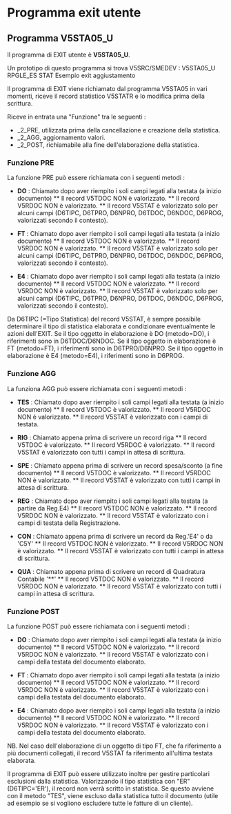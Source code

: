 # Programma exit utente

## Programma V5STA05_U
Il programma di EXIT utente è **V5STA05_U**.

Un prototipo di questo programma si trova V5SRC/SMEDEV : 
V5STA05_U      RPGLE_ES       STAT  Esempio exit aggiustamento

Il programma di EXIT viene richiamato dal programma V5STA05 in vari momenti, riceve il record statistico V5STATR e lo modifica prima della scrittura.

Riceve in entrata una "Funzione" tra le seguenti : 

- _2_PRE,  utilizzata prima della cancellazione e creazione della statistica.
- _2_AGG, aggiornamento valori.
- _2_POST, richiamabile alla fine dell'elaborazione della statistica.



### Funzione PRE

La funzione PRE può essere richiamata con i seguenti metodi : 
 * **DO** :   Chiamato dopo aver riempito i soli campi legati alla testata (a inizio documento)
 ** Il record V5TDOC NON è valorizzato.
 ** Il record V5RDOC NON è valorizzato.
 ** Il record V5STAT è valorizzato solo per alcuni campi (D6TIPC, D6TPRO, D6NPRO, D6TDOC, D6NDOC, D6PROG, valorizzati secondo il contesto).

 * **FT** :   Chiamato dopo aver riempito i soli campi legati alla testata (a inizio documento)
 ** Il record V5TDOC NON è valorizzato.
 ** Il record V5RDOC NON è valorizzato.
 ** Il record V5STAT è valorizzato solo per alcuni campi (D6TIPC, D6TPRO, D6NPRO, D6TDOC, D6NDOC, D6PROG, valorizzati secondo il contesto).

 * **E4** :   Chiamato dopo aver riempito i soli campi legati alla testata (a inizio documento)
 ** Il record V5TDOC NON è valorizzato.
 ** Il record V5RDOC NON è valorizzato.
 ** Il record V5STAT è valorizzato solo per alcuni campi (D6TIPC, D6TPRO, D6NPRO, D6TDOC, D6NDOC, D6PROG, valorizzati secondo il contesto).

Da D6TIPC (=Tipo Statistica) del record V5STAT, è sempre possibile determinare il tipo di statistica elaborata e condizionare eventualmente le azioni dell'EXIT.
Se il tipo oggetto in elaborazione è DO (metodo=DO), i riferimenti sono in D6TDOC/D6NDOC. Se il tipo oggetto in elaborazione è FT (metodo=FT), i riferimenti sono in D6TPRO/D6NPRO. Se il tipo oggetto in elaborazione è E4 (metodo=E4), i riferimenti sono in D6PROG.


### Funzione AGG
La funziona AGG può essere richiamata con i seguenti metodi : 
 * **TES** :   Chiamato dopo aver riempito i soli campi legati alla testata (a inizio documento)
 ** Il record V5TDOC è valorizzato.
 ** Il record V5RDOC NON è valorizzato.
 ** Il record V5STAT è valorizzato con i campi di testata.

 * **RIG** :   Chiamato appena prima di scrivere un record riga
 ** Il record V5TDOC è valorizzato.
 ** Il record V5RDOC è valorizzato.
 ** Il record V5STAT è valorizzato con tutti i campi in attesa di scrittura.

 * **SPE** :   Chiamato appena prima di scrivere un record spesa/sconto (a fine documento)
 ** Il record V5TDOC è valorizzato.
 ** Il record V5RDOC NON è valorizzato.
 ** Il record V5STAT è valorizzato con tutti i campi in attesa di scrittura.

 * **REG** :   Chiamato dopo aver riempito i soli campi legati alla testata (a partire da Reg.E4)
 ** Il record V5TDOC NON è valorizzato.
 ** Il record V5RDOC NON è valorizzato.
 ** Il record V5STAT è valorizzato con i campi di testata della Registrazione.

 * **CON** :   Chiamato appena prima di scrivere un record da Reg.'E4' o da 'C5Y'
 ** Il record V5TDOC NON è valorizzato.
 ** Il record V5RDOC NON è valorizzato.
 ** Il record V5STAT è valorizzato con tutti i campi in attesa di scrittura.

 * **QUA** :   Chiamato appena prima di scrivere un record di Quadratura Contabile '**'
 ** Il record V5TDOC NON è valorizzato.
 ** Il record V5RDOC NON è valorizzato.
 ** Il record V5STAT è valorizzato con tutti i campi in attesa di scrittura.


### Funzione POST
La funzione POST può essere richiamata con i seguenti metodi : 
 * **DO** :   Chiamato dopo aver riempito i soli campi legati alla testata (a inizio documento)
 ** Il record V5TDOC NON è valorizzato.
 ** Il record V5RDOC NON è valorizzato.
 ** Il record V5STAT è valorizzato con i campi della testata del documento elaborato.

 * **FT** :   Chiamato dopo aver riempito i soli campi legati alla testata (a inizio documento)
 ** Il record V5TDOC NON è valorizzato.
 ** Il record V5RDOC NON è valorizzato.
 ** Il record V5STAT è valorizzato con i campi della testata del documento elaborato.

 * **E4** :   Chiamato dopo aver riempito i soli campi legati alla testata (a inizio documento)
 ** Il record V5TDOC NON è valorizzato.
 ** Il record V5RDOC NON è valorizzato.
 ** Il record V5STAT è valorizzato con i campi della testata del documento elaborato.

NB. Nel caso dell'elaborazione di un oggetto di tipo FT, che fa riferimento a più documenti collegati, il record V5STAT fa riferimento all'ultima testata elaborata.


Il programma di EXIT può essere utilizzato inoltre per gestire particolari esclusioni dalla statistica. Valorizzando il tipo statistica con "ER" (D6TIPC='ER'), il record non verrà scritto in statistica. Se questo avviene con il metodo "TES", viene escluso dalla statistica tutto il documento  (utile ad esempio se si vogliono escludere tutte le fatture di un cliente).
